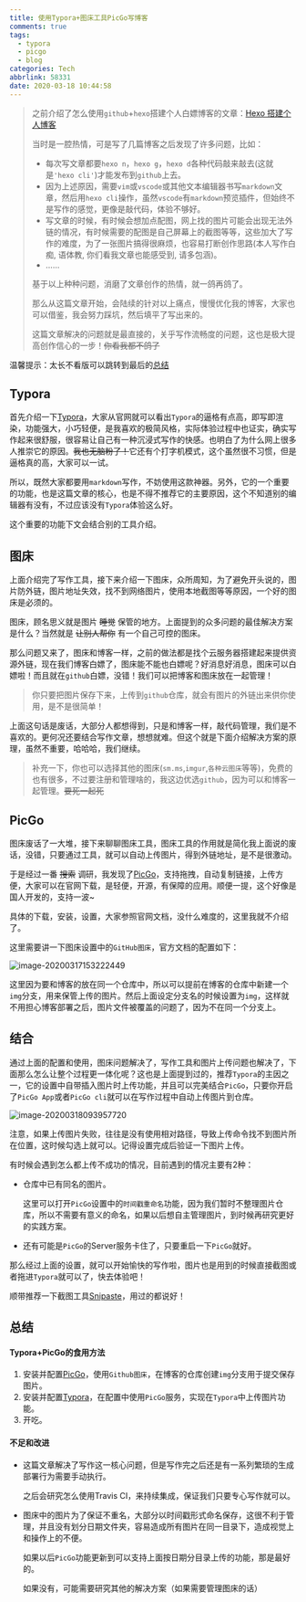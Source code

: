 ```yaml
---
title: 使用Typora+图床工具PicGo写博客
comments: true
tags:
  - typora
  - picgo
  - blog
categories: Tech
abbrlink: 58331
date: 2020-03-18 10:44:58
---
```


> 之前介绍了怎么使用`github`+`hexo`搭建个人白嫖博客的文章：[Hexo 搭建个人博客](https://chaosysama.github.io/20190914/use-hexo-build-blog/)
>
> 当时是一腔热情，可是写了几篇博客之后发现了许多问题，比如：
>
> - 每次写文章都要`hexo n`，`hexo g`，`hexo d`各种代码敲来敲去(这就是`'hexo cli'`)才能发布到`github`上去。
> - 因为上述原因，需要`vim`或`vscode`或其他文本编辑器书写`markdown`文章，然后用`hexo cli`操作，虽然`vscode`有`markdown`预览插件，但始终不是写作的感觉，更像是敲代码，体验不够好。
> - 写文章的时候，有时候会想加点配图，网上找的图片可能会出现无法外链的情况，有时候需要的配图是自己屏幕上的截图等等，这些加大了写作的难度，为了一张图片搞得很麻烦，也容易打断创作思路(本人写作白痴, 语体教, 你们看我文章也能感受到, 请多包涵)。
> - ……
>
> 基于以上种种问题，消磨了文章创作的热情，就一鸽再鸽了。
>
> 那么从这篇文章开始，会陆续的针对以上痛点，慢慢优化我的博客，大家也可以借鉴，我会努力踩坑，然后填平了写出来的。
>
> 这篇文章解决的问题就是最直接的，关乎写作流畅度的问题，这也是极大提高创作信心的一步！~~你看我都不鸽了~~

<!-- more -->

温馨提示：太长不看版可以跳转到最后的[总结](#con)

## Typora

首先介绍一下[Typora](https://www.typora.io)，大家从官网就可以看出`Typora`的逼格有点高，即写即渲染，功能强大，小巧轻便，是我喜欢的极简风格，实际体验过程中也证实，确实写作起来很舒服，很容易让自己有一种沉浸式写作的快感。也明白了为什么网上很多人推崇它的原因。~~我也无脑粉了！~~它还有个打字机模式，这个虽然很不习惯，但是逼格真的高，大家可以一试。

所以，既然大家都要用`markdown`写作，不妨使用这款神器。另外，它的一个重要的功能，也是这篇文章的核心，也是不得不推荐它的主要原因，这个不知道别的编辑器有没有，不过应该没有`Typora`体验这么好。

这个重要的功能下文会结合别的工具介绍。

## 图床

上面介绍完了写作工具，接下来介绍一下图床，众所周知，为了避免开头说的，图片防外链，图片地址失效，找不到网络图片，使用本地截图等等原因，一个好的图床是必须的。

图床，顾名思义就是图片 ~~睡觉~~ 保管的地方。上面提到的众多问题的最佳解决方案是什么？当然就是 ~~让别人帮你~~ 有一个自己可控的图床。

那么问题又来了，图床和博客一样，之前的做法都是找个云服务器搭建起来提供资源外链，现在我们博客白嫖了，图床能不能也白嫖呢？好消息好消息，图床可以白嫖啦！而且就在`github`白嫖，没错！我们可以把博客和图床放在一起管理！

>  你只要把图片保存下来，上传到`github`仓库，就会有图片的外链出来供你使用，是不是很简单！

上面这句话是废话，大部分人都想得到，只是和博客一样，敲代码管理，我们是不喜欢的。更何况还要结合写作文章，想想就难。但这个就是下面介绍解决方案的原理，虽然不重要，哈哈哈，我们继续。

> 补充一下，你也可以选择其他的图床(`sm.ms`,`imgur`,`各种云图床`等等)，免费的也有很多，不过要注册和管理啥的，我这边优选`github`，因为可以和博客一起管理。~~要死一起死~~

## PicGo

图床废话了一大堆，接下来聊聊图床工具，图床工具的作用就是简化我上面说的废话，没错，只要通过工具，就可以自动上传图片，得到外链地址，是不是很激动。

于是经过一番 ~~搜索~~ 调研，我发现了[PicGo](https://picgo.github.io/PicGo-Doc/zh/)，支持拖拽，自动复制链接，上传方便，大家可以在官网下载，是轻便，开源，有保障的应用。顺便一提，这个好像是国人开发的，支持一波~

具体的下载，安装，设置，大家参照官网文档，没什么难度的，这里我就不介绍了。

这里需要讲一下图床设置中的`GitHub图床`，官方文档的配置如下：

![image-20200317153222449](https://raw.githubusercontent.com/ChaosySama/ChaosySama.github.io/img/image-20200317153222449.png)

这里因为要和博客的放在同一个仓库中，所以可以提前在博客的仓库中新建一个`img`分支，用来保管上传的图片。然后上面设定分支名的时候设置为`img`，这样就不用担心博客部署之后，图片文件被覆盖的问题了，因为不在同一个分支上。

## 结合

通过上面的配置和使用，图床问题解决了，写作工具和图片上传问题也解决了，下面那么怎么让整个过程更一体化呢？这也是上面提到过的，推荐`Typora`的主因之一，它的设置中自带插入图片时上传功能，并且可以完美结合`PicGo`，只要你开启了`PicGo App`或者`PicGo cli`就可以在写作过程中自动上传图片到仓库。

![image-20200318093957720](https://raw.githubusercontent.com/ChaosySama/ChaosySama.github.io/img/image-20200318093957720.png)

注意，如果上传图片失败，往往是没有使用相对路径，导致上传命令找不到图片所在位置，这时候勾选上就可以。记得设置完成后验证一下图片上传。

有时候会遇到怎么都上传不成功的情况，目前遇到的情况主要有2种：

- 仓库中已有同名的图片。

  这里可以打开`PicGo`设置中的`时间戳重命名`功能，因为我们暂时不整理图片仓库，所以不需要有意义的命名，如果以后想自主管理图片，到时候再研究更好的实践方案。

- 还有可能是`PicGo`的Server服务卡住了，只要重启一下`PicGo`就好。

那么经过上面的设置，就可以开始愉快的写作啦，图片也是用到的时候直接截图或者拖进`Typora`就可以了，快去体验吧！

顺带推荐一下截图工具[Snipaste](https://zh.snipaste.com/)，用过的都说好！

## <span id="con">总结</span>

#### Typora+PicGo的食用方法

1. 安装并配置[PicGo](https://picgo.github.io/PicGo-Doc/zh/)，使用`Github图床`，在博客的仓库创建`img`分支用于提交保存图片。
2. 安装并配置[Typora](https://www.typora.io)，在配置中使用`PicGo`服务，实现在`Typora`中上传图片功能。
3. 开吃。

#### 不足和改进

- 这篇文章解决了写作这一核心问题，但是写作完之后还是有一系列繁琐的生成部署行为需要手动执行。

  之后会研究怎么使用Travis CI，来持续集成，保证我们只要专心写作就可以。

- 图床中的图片为了保证不重名，大部分以时间戳形式命名保存，这很不利于管理，并且没有划分日期文件夹，容易造成所有图片在同一目录下，造成视觉上和操作上的不便。

  如果以后`PicGo`功能更新到可以支持上面按日期分目录上传的功能，那是最好的。

  如果没有，可能需要研究其他的解决方案（如果需要管理图床的话）


